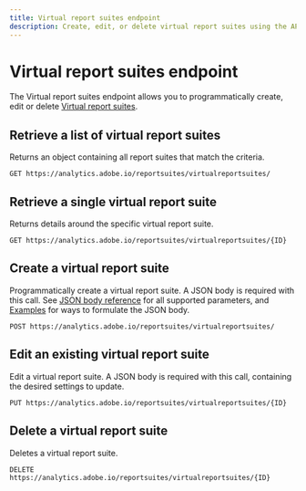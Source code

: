 ```yaml
---
title: Virtual report suites endpoint
description: Create, edit, or delete virtual report suites using the API.
---
```


# Virtual report suites endpoint

The Virtual report suites endpoint allows you to programmatically create, edit or delete [Virtual report suites](https://experienceleague.adobe.com/docs/analytics/components/virtual-report-suites/vrs-about.html).

## Retrieve a list of virtual report suites

Returns an object containing all report suites that match the criteria.

`GET https://analytics.adobe.io/reportsuites/virtualreportsuites/`

## Retrieve a single virtual report suite

Returns details around the specific virtual report suite.

`GET https://analytics.adobe.io/reportsuites/virtualreportsuites/{ID}`

## Create a virtual report suite

Programmatically create a virtual report suite. A JSON body is required with this call. See [JSON body reference](reference.md) for all supported parameters, and [Examples](examples.md) for ways to formulate the JSON body.

`POST https://analytics.adobe.io/reportsuites/virtualreportsuites/`

## Edit an existing virtual report suite

Edit a virtual report suite. A JSON body is required with this call, containing the desired settings to update.

`PUT https://analytics.adobe.io/reportsuites/virtualreportsuites/{ID}`

## Delete a virtual report suite

Deletes a virtual report suite.

`DELETE https://analytics.adobe.io/reportsuites/virtualreportsuites/{ID}`
